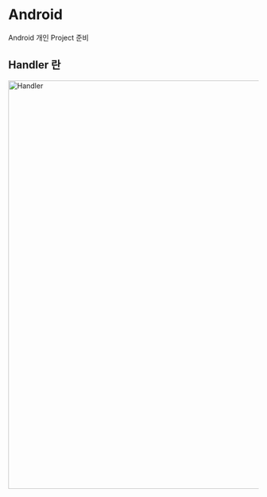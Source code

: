 # Android
Android 개인 Project 준비

## Handler 란
<img width="823" alt="Handler" src="https://github.com/limjunhyuk97/Android/assets/59442344/afff2daf-9c04-4d2d-8e2f-55366ff1bd7c">

